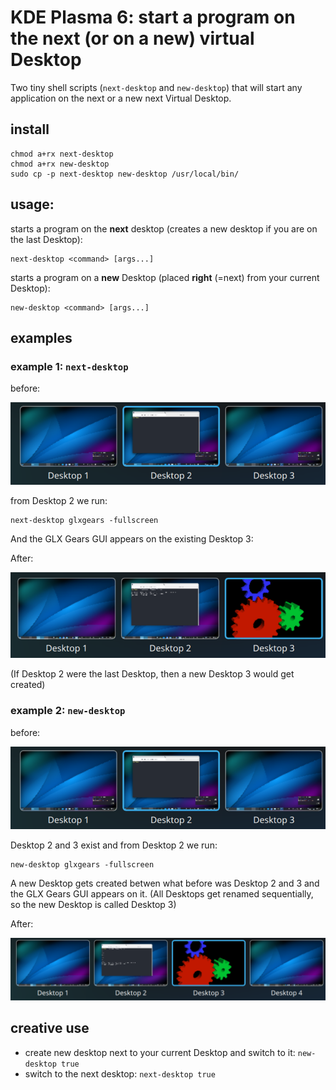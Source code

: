 # KDE Plasma 6: start a program on the **next** (or on a **new**) virtual Desktop

Two tiny shell scripts (`next-desktop` and `new-desktop`) that will start any application on the next or a new next Virtual Desktop.

## install

```
chmod a+rx next-desktop
chmod a+rx new-desktop
sudo cp -p next-desktop new-desktop /usr/local/bin/
```

## usage:

starts a program on the **next** desktop (creates a new desktop if you are on the last Desktop):

```
next-desktop <command> [args...]
```

starts a program on a **new** Desktop (placed **right** (=next) from your current Desktop):

```
new-desktop <command> [args...]
```
## examples
### example 1: `next-desktop`

before:

![next-desktop-before](next-desktop-before.png)

from Desktop 2 we run:

```
next-desktop glxgears -fullscreen
```

And the GLX Gears GUI appears on the existing Desktop 3:

After:

![next-desktop-after](next-desktop-after.png)

(If Desktop 2 were the last Desktop, then a new Desktop 3 would get created)



### example 2: `new-desktop`

before:

![new-desktop-before](next-desktop-before.png)

Desktop 2 and 3 exist and from Desktop 2 we run:

```
new-desktop glxgears -fullscreen
```

A new Desktop gets created betwen what before was Desktop 2 and 3 and the GLX Gears GUI appears on it. (All Desktops get renamed sequentially, so the new Desktop is called Desktop 3)

After:

![new-desktop-after](new-desktop-after.png)


## creative use

- create new desktop next to your current Desktop and switch to it: `new-desktop true` 
- switch to the next desktop: `next-desktop true`




